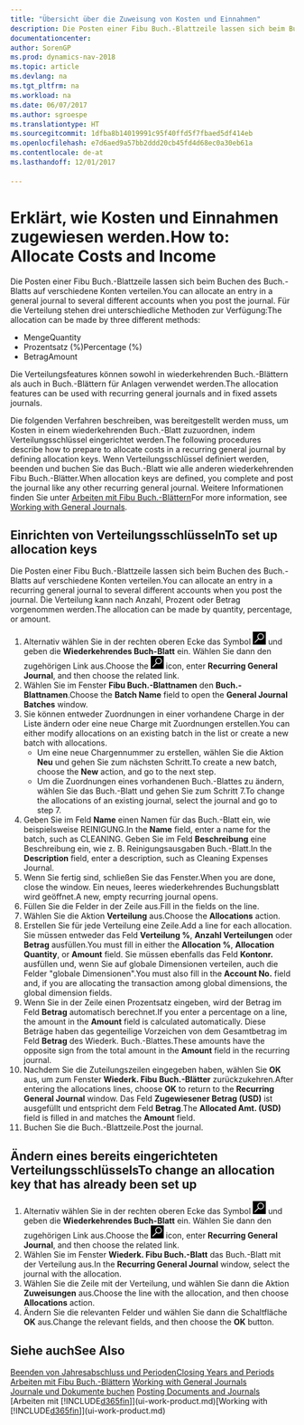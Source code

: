 ```yaml
---
title: "Übersicht über die Zuweisung von Kosten und Einnahmen"
description: Die Posten einer Fibu Buch.-Blattzeile lassen sich beim Buchen des Buch.-Blatts auf verschiedene Konten verteilen.
documentationcenter: 
author: SorenGP
ms.prod: dynamics-nav-2018
ms.topic: article
ms.devlang: na
ms.tgt_pltfrm: na
ms.workload: na
ms.date: 06/07/2017
ms.author: sgroespe
ms.translationtype: HT
ms.sourcegitcommit: 1dfba8b14019991c95f40ffd5f7fbaed5df414eb
ms.openlocfilehash: e7d6aed9a57bb2ddd20cb45fd4d68ec0a30eb61a
ms.contentlocale: de-at
ms.lasthandoff: 12/01/2017

---
```

# <a name="how-to-allocate-costs-and-income"></a><span data-ttu-id="55d93-103">Erklärt, wie Kosten und Einnahmen zugewiesen werden.</span><span class="sxs-lookup"><span data-stu-id="55d93-103">How to: Allocate Costs and Income</span></span>
<span data-ttu-id="55d93-104">Die Posten einer Fibu Buch.-Blattzeile lassen sich beim Buchen des Buch.-Blatts auf verschiedene Konten verteilen.</span><span class="sxs-lookup"><span data-stu-id="55d93-104">You can allocate an entry in a general journal to several different accounts when you post the journal.</span></span> <span data-ttu-id="55d93-105">Für die Verteilung stehen drei unterschiedliche Methoden zur Verfügung:</span><span class="sxs-lookup"><span data-stu-id="55d93-105">The allocation can be made by three different methods:</span></span>

* <span data-ttu-id="55d93-106">Menge</span><span class="sxs-lookup"><span data-stu-id="55d93-106">Quantity</span></span>
* <span data-ttu-id="55d93-107">Prozentsatz (%)</span><span class="sxs-lookup"><span data-stu-id="55d93-107">Percentage (%)</span></span>
* <span data-ttu-id="55d93-108">Betrag</span><span class="sxs-lookup"><span data-stu-id="55d93-108">Amount</span></span>

<span data-ttu-id="55d93-109">Die Verteilungsfeatures können sowohl in wiederkehrenden Buch.-Blättern als auch in Buch.-Blättern für Anlagen verwendet werden.</span><span class="sxs-lookup"><span data-stu-id="55d93-109">The allocation features can be used with recurring general journals and in fixed assets journals.</span></span>
<!--You can also distribute the cost or revenue of a line to an intercompany partner when you post a sales or purchase document. When you post the document, a line will be posted in your general journal, and a corresponding line will be created in the intercompany outbox.-->

<span data-ttu-id="55d93-110">Die folgenden Verfahren beschreiben, was bereitgestellt werden muss, um Kosten in einem wiederkehrenden Buch.-Blatt zuzuordnen, indem Verteilungsschlüssel eingerichtet werden.</span><span class="sxs-lookup"><span data-stu-id="55d93-110">The following procedures describe how to prepare to allocate costs in a recurring general journal by defining allocation keys.</span></span> <span data-ttu-id="55d93-111">Wenn Verteilungsschlüssel definiert werden, beenden und buchen Sie das Buch.-Blatt wie alle anderen wiederkehrenden Fibu Buch.-Blätter.</span><span class="sxs-lookup"><span data-stu-id="55d93-111">When allocation keys are defined, you complete and post the journal like any other recurring general journal.</span></span> <span data-ttu-id="55d93-112">Weitere Informationen finden Sie unter [Arbeiten mit Fibu Buch.-Blättern](ui-work-general-journals.md)</span><span class="sxs-lookup"><span data-stu-id="55d93-112">For more information, see [Working with General Journals](ui-work-general-journals.md).</span></span>

## <a name="to-set-up-allocation-keys"></a><span data-ttu-id="55d93-113">Einrichten von Verteilungsschlüsseln</span><span class="sxs-lookup"><span data-stu-id="55d93-113">To set up allocation keys</span></span>
<span data-ttu-id="55d93-114">Die Posten einer Fibu Buch.-Blattzeile lassen sich beim Buchen des Buch.-Blatts auf verschiedene Konten verteilen.</span><span class="sxs-lookup"><span data-stu-id="55d93-114">You can allocate an entry in a recurring general journal to several different accounts when you post the journal.</span></span> <span data-ttu-id="55d93-115">Die Verteilung kann nach Anzahl, Prozent oder Betrag vorgenommen werden.</span><span class="sxs-lookup"><span data-stu-id="55d93-115">The allocation can be made by quantity, percentage, or amount.</span></span>
1. <span data-ttu-id="55d93-116">Alternativ wählen Sie in der rechten oberen Ecke das Symbol ![Nach Seite oder Bericht suchen](media/ui-search/search_small.png "Nach Seite oder Bericht suchen") und geben die **Wiederkehrendes Buch-Blatt** ein. Wählen Sie dann den zugehörigen Link aus.</span><span class="sxs-lookup"><span data-stu-id="55d93-116">Choose the ![Search for Page or Report](media/ui-search/search_small.png "Search for Page or Report icon") icon, enter **Recurring General Journal**, and then choose the related link.</span></span>
2. <span data-ttu-id="55d93-117">Wählen Sie im Fenster **Fibu Buch.-Blattnamen** den **Buch.-Blattnamen**.</span><span class="sxs-lookup"><span data-stu-id="55d93-117">Choose the **Batch Name** field to open the **General Journal Batches** window.</span></span>
3. <span data-ttu-id="55d93-118">Sie können entweder Zuordnungen in einer vorhandene Charge in der Liste ändern oder eine neue Charge mit Zuordnungen erstellen.</span><span class="sxs-lookup"><span data-stu-id="55d93-118">You can either modify allocations on an existing batch in the list or create a new batch with allocations.</span></span>
   * <span data-ttu-id="55d93-119">Um eine neue Chargennummer zu erstellen, wählen Sie die Aktion **Neu** und gehen Sie zum nächsten Schritt.</span><span class="sxs-lookup"><span data-stu-id="55d93-119">To create a new batch, choose the **New** action, and go to the next step.</span></span>
   * <span data-ttu-id="55d93-120">Um die Zuordnungen eines vorhandenen Buch.-Blattes zu ändern, wählen Sie das Buch.-Blatt und gehen Sie zum Schritt 7.</span><span class="sxs-lookup"><span data-stu-id="55d93-120">To change the allocations of an existing journal, select the journal and go to step 7.</span></span>    
4. <span data-ttu-id="55d93-121">Geben Sie im Feld **Name** einen Namen für das Buch.-Blatt ein, wie beispielsweise REINIGUNG.</span><span class="sxs-lookup"><span data-stu-id="55d93-121">In the **Name** field, enter a name for the batch, such as CLEANING.</span></span> <span data-ttu-id="55d93-122">Geben Sie im Feld **Beschreibung** eine Beschreibung ein, wie z. B. Reinigungsausgaben Buch.-Blatt.</span><span class="sxs-lookup"><span data-stu-id="55d93-122">In the **Description** field, enter a description, such as Cleaning Expenses Journal.</span></span>
5. <span data-ttu-id="55d93-123">Wenn Sie fertig sind, schließen Sie das Fenster.</span><span class="sxs-lookup"><span data-stu-id="55d93-123">When you are done, close the window.</span></span> <span data-ttu-id="55d93-124">Ein neues, leeres wiederkehrendes Buchungsblatt wird geöffnet.</span><span class="sxs-lookup"><span data-stu-id="55d93-124">A new, empty recurring journal opens.</span></span>
6. <span data-ttu-id="55d93-125">Füllen Sie die Felder in der Zeile aus.</span><span class="sxs-lookup"><span data-stu-id="55d93-125">Fill in the fields on the line.</span></span>
7. <span data-ttu-id="55d93-126">Wählen Sie die Aktion **Verteilung** aus.</span><span class="sxs-lookup"><span data-stu-id="55d93-126">Choose the **Allocations** action.</span></span>
8. <span data-ttu-id="55d93-127">Erstellen Sie für jede Verteilung eine Zeile.</span><span class="sxs-lookup"><span data-stu-id="55d93-127">Add a line for each allocation.</span></span> <span data-ttu-id="55d93-128">Sie müssen entweder das Feld **Verteilung %**, **Anzahl Verteilungen** oder **Betrag** ausfüllen.</span><span class="sxs-lookup"><span data-stu-id="55d93-128">You must fill in either the **Allocation %**, **Allocation Quantity**, or **Amount** field.</span></span> <span data-ttu-id="55d93-129">Sie müssen ebenfalls das Feld **Kontonr.** ausfüllen und, wenn Sie auf globale Dimensionen verteilen, auch die Felder "globale Dimensionen".</span><span class="sxs-lookup"><span data-stu-id="55d93-129">You must also fill in the **Account No.** field and, if you are allocating the transaction among global dimensions, the global dimension fields.</span></span>
9. <span data-ttu-id="55d93-130">Wenn Sie in der Zeile einen Prozentsatz eingeben, wird der Betrag im Feld **Betrag** automatisch berechnet.</span><span class="sxs-lookup"><span data-stu-id="55d93-130">If you enter a percentage on a line, the amount in the **Amount** field is calculated automatically.</span></span> <span data-ttu-id="55d93-131">Diese Beträge haben das gegenteilige Vorzeichen von dem Gesamtbetrag im Feld **Betrag** des Wiederk. Buch.-Blattes.</span><span class="sxs-lookup"><span data-stu-id="55d93-131">These amounts have the opposite sign from the total amount in the **Amount** field in the recurring journal.</span></span>
10. <span data-ttu-id="55d93-132">Nachdem Sie die Zuteilungszeilen eingegeben haben, wählen Sie **OK** aus, um zum Fenster **Wiederk. Fibu Buch.-Blätter** zurückzukehren.</span><span class="sxs-lookup"><span data-stu-id="55d93-132">After entering the allocations lines, choose **OK** to return to the **Recurring General Journal** window.</span></span> <span data-ttu-id="55d93-133">Das Feld **Zugewiesener Betrag (USD)** ist ausgefüllt und entspricht dem Feld **Betrag**.</span><span class="sxs-lookup"><span data-stu-id="55d93-133">The **Allocated Amt. (USD)** field is filled in and matches the **Amount** field.</span></span>
11. <span data-ttu-id="55d93-134">Buchen Sie die Buch.-Blattzeile.</span><span class="sxs-lookup"><span data-stu-id="55d93-134">Post the journal.</span></span>

## <a name="to-change-an-allocation-key-that-has-already-been-set-up"></a><span data-ttu-id="55d93-135">Ändern eines bereits eingerichteten Verteilungsschlüssels</span><span class="sxs-lookup"><span data-stu-id="55d93-135">To change an allocation key that has already been set up</span></span>
1. <span data-ttu-id="55d93-136">Alternativ wählen Sie in der rechten oberen Ecke das Symbol ![Nach Seite oder Bericht suchen](media/ui-search/search_small.png "Nach Seite oder Bericht suchen") und geben die **Wiederkehrendes Buch-Blatt** ein. Wählen Sie dann den zugehörigen Link aus.</span><span class="sxs-lookup"><span data-stu-id="55d93-136">Choose the ![Search for Page or Report](media/ui-search/search_small.png "Search for Page or Report icon") icon, enter **Recurring General Journal**, and then choose the related link.</span></span>
2. <span data-ttu-id="55d93-137">Wählen Sie im Fenster **Wiederk. Fibu Buch.-Blatt** das Buch.-Blatt mit der Verteilung aus.</span><span class="sxs-lookup"><span data-stu-id="55d93-137">In the **Recurring General Journal** window, select the journal with the allocation.</span></span>
3. <span data-ttu-id="55d93-138">Wählen Sie die Zeile mit der Verteilung, und wählen Sie dann die Aktion **Zuweisungen** aus.</span><span class="sxs-lookup"><span data-stu-id="55d93-138">Choose the line with the allocation, and then choose **Allocations** action.</span></span>
4. <span data-ttu-id="55d93-139">Ändern Sie die relevanten Felder und wählen Sie dann die Schaltfläche **OK** aus.</span><span class="sxs-lookup"><span data-stu-id="55d93-139">Change the relevant fields, and then choose the **OK** button.</span></span>

## <a name="see-also"></a><span data-ttu-id="55d93-140">Siehe auch</span><span class="sxs-lookup"><span data-stu-id="55d93-140">See Also</span></span>
[<span data-ttu-id="55d93-141">Beenden von Jahresabschluss und Perioden</span><span class="sxs-lookup"><span data-stu-id="55d93-141">Closing Years and Periods</span></span>](year-close-years-periods.md)  
<span data-ttu-id="55d93-142">[Arbeiten mit Fibu Buch.-Blättern](ui-work-general-journals.md)  </span><span class="sxs-lookup"><span data-stu-id="55d93-142">[Working with General Journals](ui-work-general-journals.md)  </span></span>  
<span data-ttu-id="55d93-143">[Journale und Dokumente buchen](ui-post-documents-journals.md)  </span><span class="sxs-lookup"><span data-stu-id="55d93-143">[Posting Documents and Journals](ui-post-documents-journals.md)  </span></span>  
<span data-ttu-id="55d93-144">[Arbeiten mit [!INCLUDE[d365fin](includes/d365fin_md.md)]](ui-work-product.md)</span><span class="sxs-lookup"><span data-stu-id="55d93-144">[Working with [!INCLUDE[d365fin](includes/d365fin_md.md)]](ui-work-product.md)</span></span>


